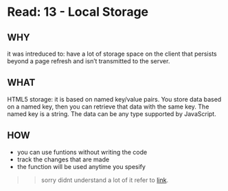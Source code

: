  # Read: 13 - Local Storage
 ## WHY
 it was intreduced to:
have a lot of storage space on the client that persists beyond a page refresh
and isn’t transmitted to the server.
 ## WHAT
 HTML5 storage: it is based on named key/value pairs. You store data based on a named key, then you can retrieve that data with the same key. The named key is a string. The data can be any type supported by JavaScript.
 ## HOW
 - you can use funtions without writing the code 
 - track the changes that are made
 - the function will be used anytime you spesify 
 
>> sorry didnt understand a lot of it refer to [link](http://diveinto.html5doctor.com/storage.html#divingin).
